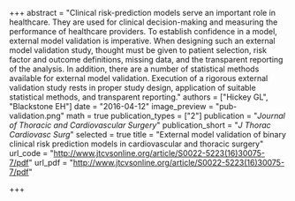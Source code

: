 +++
abstract = "Clinical risk-prediction models serve an important role in healthcare. They are used for clinical decision-making and measuring the performance of healthcare providers. To establish confidence in a model, external model validation is imperative. When designing such an external model validation study, thought must be given to patient selection, risk factor and outcome definitions, missing data, and the transparent reporting of the analysis. In addition, there are a number of statistical methods available for external model validation. Execution of a rigorous external validation study rests in proper study design, application of suitable statistical methods, and transparent reporting."
authors = ["Hickey GL", "Blackstone EH"]
date = "2016-04-12"
image_preview = "pub-validation.png"
math = true
publication_types = ["2"]
publication = "*Journal of Thoracic and Cardiovascular Surgery*"
publication_short = "*J Thorac Cardiovasc Surg*"
selected = true
title = "External model validation of binary clinical risk prediction models in cardiovascular and thoracic surgery"
url_code = "http://www.jtcvsonline.org/article/S0022-5223(16)30075-7/pdf"
url_pdf = "http://www.jtcvsonline.org/article/S0022-5223(16)30075-7/pdf"

+++

